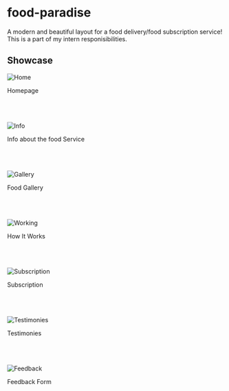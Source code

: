 # food-paradise
A modern and beautiful layout for a food delivery/food subscription service!
This is a part of my intern responisibilities.

## Showcase


![Home](https://i.imgur.com/KFOIwZx.png)

Homepage<br/><br/><br/><br/>

![Info](https://i.imgur.com/ukDgJW4.png)

Info about the food Service<br/><br/><br/><br/>

![Gallery](https://i.imgur.com/gnzJt38.png)

Food Gallery<br/><br/><br/><br/>


![Working](https://i.imgur.com/YimGs6o.png)

How It Works<br/><br/><br/><br/>

![Subscription](https://i.imgur.com/MiW7mdx.png)

Subscription<br/><br/><br/><br/>

![Testimonies](https://i.imgur.com/OROoACl.png)

Testimonies<br/><br/><br/><br/>

![Feedback](https://i.imgur.com/curTQjQ.png)

Feedback Form<br/><br/><br/><br/>

